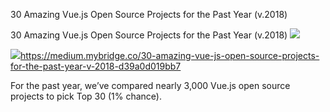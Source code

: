30 Amazing Vue.js Open Source Projects for the Past Year (v.2018)

30 Amazing Vue.js Open Source Projects for the Past Year (v.2018)
![](../_resources/4f0670cc2cc3791dd0bd6edae5161973.png)

![](../_resources/204ce9c7246a5e1fe2a72ab1d487c415.png)https://medium.mybridge.co/30-amazing-vue-js-open-source-projects-for-the-past-year-v-2018-d39a0d019bb7

For the past year, we’ve compared nearly 3,000 Vue.js open source projects to pick Top 30 (1% chance).